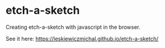 # etch-a-sketch

Creating etch-a-sketch with javascript in the browser.

See it here:
https://leskiewiczmichal.github.io/etch-a-sketch/